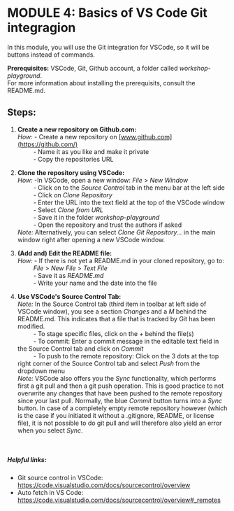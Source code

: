 # **MODULE 4: Basics of VS Code Git integragion** 

In this module, you will use the Git integration for VSCode, so it will be buttons instead of commands.
<br />

**Prerequisites:** VSCode, Git, Github account, a folder called *workshop-playground*. <br />
For more information about installing the prerequisits, consult the README.md. <br />

## Steps:
1. **Create a new repository on Github.com:** <br />
*How:* - Create a new repository on [www.github.com](https://github.com/)<br />
&emsp; &emsp; - Name it as you like and make it private <br />
&emsp; &emsp; - Copy the repositories URL <br />

2. **Clone the repository using VSCode:** <br />
*How:* -In VSCode, open a new window: *File* > *New Window* <br />
&emsp; &emsp; - Click on to the *Source Control* tab in the menu bar at the left side <br />
&emsp; &emsp; - Click on *Clone Repository*<br />
&emsp; &emsp; - Enter the URL into the text field at the top of the VSCode window <br />
&emsp; &emsp; - Select *Clone from URL* <br />
&emsp; &emsp; - Save it in the folder *workshop-playground* <br />
&emsp; &emsp; - Open the repository and trust the authors if asked <br />
*Note:* Alternatively, you can select *Clone Git Repository...* in the main window right after opening a new VSCode window. <br />

3. **(Add and) Edit the README file:** <br />
*How:* - If there is not yet a README.md in your cloned repository, go to: <br />
&emsp; &emsp;  *File* > *New File* > *Text File* <br />
&emsp; &emsp; - Save it as *README.md*<br />
&emsp; &emsp; - Write your name and the date into the file<br />

4. **Use VSCode's Source Control Tab:** <br />
*Note:* In the Source Control tab (third item in toolbar at left side of VSCode window), you see a section *Changes* and a *M* behind the README.md. This indicates that a file that is tracked by Git has been modified. <br />
&emsp; &emsp; - To stage specific files, click on the *+* behind the file(s)<br />
&emsp; &emsp; - To commit: Enter a commit message in the editable text field in the Source Control tab and click on *Commit* <br />
&emsp; &emsp; - To push to the remote repository: Click on the 3 dots at the top right corner of the Source Control tab and select *Push* from the dropdown menu <br />
*Note:* VSCode also offers you the *Sync* functionality, which performs first a git pull and then a git push operation. This is good practice to not overwrite any changes that have been pushed to the remote repository since your last pull. Normally, the blue *Commit* button turns into a *Sync* button. In case of a completely empty remote repository however (which is the case if you initiated it without a .gitignore, README, or license file), it is not possible to do git pull and will therefore also yield an error when you select *Sync*.<br />
<br />


##### Helpful links:
- Git source control in VSCode: https://code.visualstudio.com/docs/sourcecontrol/overview
- Auto fetch in VS Code: https://code.visualstudio.com/docs/sourcecontrol/overview#_remotes
